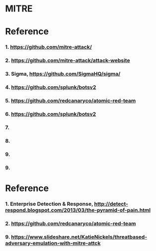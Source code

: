 # MITRE


# Reference

### 1. https://github.com/mitre-attack/

### 2. https://github.com/mitre-attack/attack-website

### 3. Sigma, https://github.com/SigmaHQ/sigma/

### 4. https://github.com/splunk/botsv2

### 5. https://github.com/redcanaryco/atomic-red-team

### 6. https://github.com/splunk/botsv2

### 7. 

### 8. 

### 9. 

### 9. 




# Reference

### 1. Enterprise Detection & Response, http://detect-respond.blogspot.com/2013/03/the-pyramid-of-pain.html

### 2. https://github.com/redcanaryco/atomic-red-team

### 9. https://www.slideshare.net/KatieNickels/threatbased-adversary-emulation-with-mitre-attck
